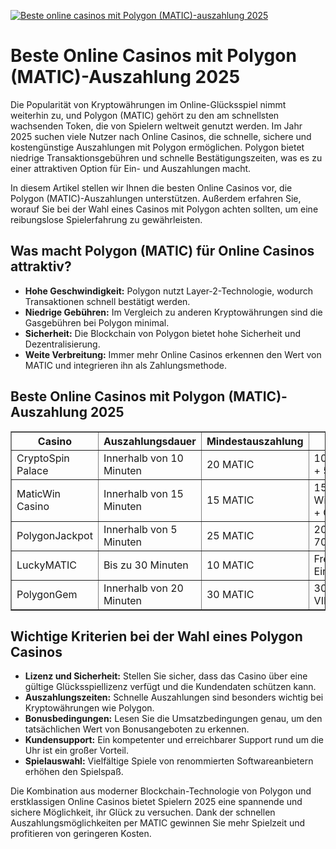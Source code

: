 [![Beste online casinos mit Polygon (MATIC)-auszahlung 2025](https://123-caf.pages.dev/gitsignup.png)](https://vrmoo.ru/Bt82HjjY)

<h1>Beste Online Casinos mit Polygon (MATIC)-Auszahlung 2025</h1>  <p>Die Popularität von Kryptowährungen im Online-Glücksspiel nimmt weiterhin zu, und Polygon (MATIC) gehört zu den am schnellsten wachsenden Token, die von Spielern weltweit genutzt werden. Im Jahr 2025 suchen viele Nutzer nach Online Casinos, die schnelle, sichere und kostengünstige Auszahlungen mit Polygon ermöglichen. Polygon bietet niedrige Transaktionsgebühren und schnelle Bestätigungszeiten, was es zu einer attraktiven Option für Ein- und Auszahlungen macht.</p>  <p>In diesem Artikel stellen wir Ihnen die besten Online Casinos vor, die Polygon (MATIC)-Auszahlungen unterstützen. Außerdem erfahren Sie, worauf Sie bei der Wahl eines Casinos mit Polygon achten sollten, um eine reibungslose Spielerfahrung zu gewährleisten.</p>  <h2>Was macht Polygon (MATIC) für Online Casinos attraktiv?</h2>  <ul>   <li><strong>Hohe Geschwindigkeit:</strong> Polygon nutzt Layer-2-Technologie, wodurch Transaktionen schnell bestätigt werden.</li>   <li><strong>Niedrige Gebühren:</strong> Im Vergleich zu anderen Kryptowährungen sind die Gasgebühren bei Polygon minimal.</li>   <li><strong>Sicherheit:</strong> Die Blockchain von Polygon bietet hohe Sicherheit und Dezentralisierung.</li>   <li><strong>Weite Verbreitung:</strong> Immer mehr Online Casinos erkennen den Wert von MATIC und integrieren ihn als Zahlungsmethode.</li> </ul>  <h2>Beste Online Casinos mit Polygon (MATIC)-Auszahlung 2025</h2>  <table border="1" cellpadding="8" cellspacing="0">   <thead>     <tr>       <th>Casino</th>       <th>Auszahlungsdauer</th>       <th>Mindestauszahlung</th>       <th>Bonusangebot</th>       <th>Benutzerfreundlichkeit</th>     </tr>   </thead>   <tbody>     <tr>       <td>CryptoSpin Palace</td>       <td>Innerhalb von 10 Minuten</td>       <td>20 MATIC</td>       <td>100% bis zu 500 € + 50 Freispiele</td>       <td>Sehr einfach und intuitiv</td>     </tr>     <tr>       <td>MaticWin Casino</td>       <td>Innerhalb von 15 Minuten</td>       <td>15 MATIC</td>       <td>150% Willkommensbonus + Cashback</td>       <td>Modernes Design, mobile Optimierung</td>     </tr>     <tr>       <td>PolygonJackpot</td>       <td>Innerhalb von 5 Minuten</td>       <td>25 MATIC</td>       <td>200% Bonus bis 700 €</td>       <td>übersichtlich, schneller Support</td>     </tr>     <tr>       <td>LuckyMATIC</td>       <td>Bis zu 30 Minuten</td>       <td>10 MATIC</td>       <td>Freispiele ohne Einzahlung</td>       <td>Einsteigerfreundlich</td>     </tr>     <tr>       <td>PolygonGem</td>       <td>Innerhalb von 20 Minuten</td>       <td>30 MATIC</td>       <td>300% Bonus + VIP-Programm</td>       <td>Exklusives Design, schnelle Zahlungen</td>     </tr>   </tbody> </table>  <h2>Wichtige Kriterien bei der Wahl eines Polygon Casinos</h2>  <ul>   <li><strong>Lizenz und Sicherheit:</strong> Stellen Sie sicher, dass das Casino über eine gültige Glücksspiellizenz verfügt und die Kundendaten schützen kann.</li>   <li><strong>Auszahlungszeiten:</strong> Schnelle Auszahlungen sind besonders wichtig bei Kryptowährungen wie Polygon.</li>   <li><strong>Bonusbedingungen:</strong> Lesen Sie die Umsatzbedingungen genau, um den tatsächlichen Wert von Bonusangeboten zu erkennen.</li>   <li><strong>Kundensupport:</strong> Ein kompetenter und erreichbarer Support rund um die Uhr ist ein großer Vorteil.</li>   <li><strong>Spielauswahl:</strong> Vielfältige Spiele von renommierten Softwareanbietern erhöhen den Spielspaß.</li> </ul>  <p>Die Kombination aus moderner Blockchain-Technologie von Polygon und erstklassigen Online Casinos bietet Spielern 2025 eine spannende und sichere Möglichkeit, ihr Glück zu versuchen. Dank der schnellen Auszahlungsmöglichkeiten per MATIC gewinnen Sie mehr Spielzeit und profitieren von geringeren Kosten.</p>